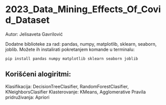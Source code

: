 # 2023_Data_Mining_Effects_Of_Covid_Dataset

Autor: Jelisaveta Gavrilović

Dodatne biblioteke za rad: pandas, numpy, matplotlib, sklearn, seaborn, joblib.
Možete ih instalirati pokretanjem komande u terminalu: 

```pip install pandas numpy matplotlib sklearn seaborn joblib```


## Korišćeni alogiritmi:
Klasifikacija: DecisionTreeClasifier, RandomForestClasifier, KNeighborsClasifier
Klasterovanje: KMeans, Agglomerative
Pravila pridruživanja: Apriori
